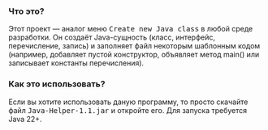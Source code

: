 ### Что это?

Этот проект — аналог меню <kbd>Create new Java class</kbd>
в любой среде разработки. Он создаёт Java-сущность
(класс, интерфейс, перечисление, запись) и заполняет файл 
некоторым шаблонным кодом (например, добавляет пустой 
конструктор, объявляет метод main() или записывает 
константы перечисления).

### Как это использовать?

Если вы хотите использовать даную программу, то просто скачайте
файл <kbd>Java-Helper-1.1.jar</kbd> и откройте его.
Для запуска требуется Java 22+. 